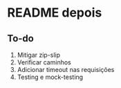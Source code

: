 # README depois

## To-do
1. Mitigar zip-slip
2. Verificar caminhos
3. Adicionar timeout nas requisições
4. Testing e mock-testing
